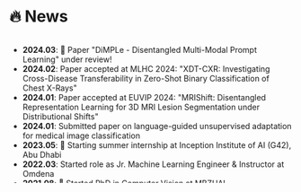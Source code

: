 # 🔥 News

<style>
  .scrollable {
    max-height: 260px; 
    overflow-y: scroll; 
  }
</style>

<div class="scrollable">
  <ul>
    <li><strong>2024.03</strong>: 🎉 Paper "DiMPLe - Disentangled Multi-Modal Prompt Learning" under review!</li>
    <li><strong>2024.02</strong>: Paper accepted at MLHC 2024: "XDT-CXR: Investigating Cross-Disease Transferability in Zero-Shot Binary Classification of Chest X-Rays"</li>
    <li><strong>2024.01</strong>: Paper accepted at EUVIP 2024: "MRIShift: Disentangled Representation Learning for 3D MRI Lesion Segmentation under Distributional Shifts"</li>
    <li><strong>2024.01</strong>: Submitted paper on language-guided unsupervised adaptation for medical image classification</li>
    <li><strong>2023.05</strong>: 🎉 Starting summer internship at Inception Institute of AI (G42), Abu Dhabi</li>
    <li><strong>2022.03</strong>: Started role as Jr. Machine Learning Engineer & Instructor at Omdena</li>
    <li><strong>2021.08</strong>: 🎉 Started PhD in Computer Vision at MBZUAI</li>
    <li><strong>2021.05</strong>: Selected as finalist in MENA Healthcare Hackathon</li>
    <li><strong>2020.01</strong>: Joined IBM as Associate Systems Engineer in Bengaluru</li>
    <li><strong>2019</strong>: Published paper on pulmonary disease prediction in SIRS Conference</li>
  </ul>
</div>




  

